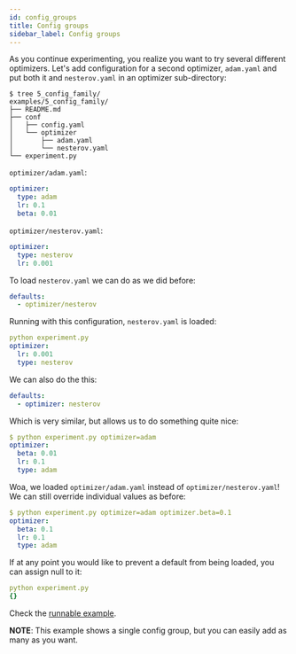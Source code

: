 ```yaml
---
id: config_groups
title: Config groups
sidebar_label: Config groups
---
```

As you continue experimenting, you realize you want to try several different optimizers.
Let's add configuration for a second optimizer, `adam.yaml` and put both it and `nesterov.yaml` in an optimizer sub-directory:
```text
$ tree 5_config_family/
examples/5_config_family/
├── README.md
├── conf
│   ├── config.yaml
│   └── optimizer
│       ├── adam.yaml
│       └── nesterov.yaml
└── experiment.py
```

`optimizer/adam.yaml`:
```yaml
optimizer:
  type: adam
  lr: 0.1
  beta: 0.01
```
`optimizer/nesterov.yaml`:
```yaml
optimizer:
  type: nesterov
  lr: 0.001
```

To load `nesterov.yaml` we can do as we did before:
```yaml
defaults:
  - optimizer/nesterov
```
Running with this configuration, `nesterov.yaml` is loaded:
```yaml
python experiment.py
optimizer:
  lr: 0.001
  type: nesterov
```

We can also do the this:
```yaml
defaults:
  - optimizer: nesterov
```

Which is very similar, but allows us to do something quite nice:
```yaml
$ python experiment.py optimizer=adam
optimizer:
  beta: 0.01
  lr: 0.1
  type: adam
```

Woa, we loaded `optimizer/adam.yaml` instead of `optimizer/nesterov.yaml`!
We can still override individual values as before:
```yaml
$ python experiment.py optimizer=adam optimizer.beta=0.1
optimizer:
  beta: 0.1
  lr: 0.1
  type: adam
```

If at any point you would like to prevent a default from being loaded, you can assign null to it:
```yaml
python experiment.py
{}
```

Check the [runnable example](https://github.com/facebookresearch/hydra/tree/master/demos/5_config_groups).

<div class="alert alert--info" role="alert">
<strong>NOTE</strong>: This example shows a single config group, but you can easily add as many as you want.
</div>

